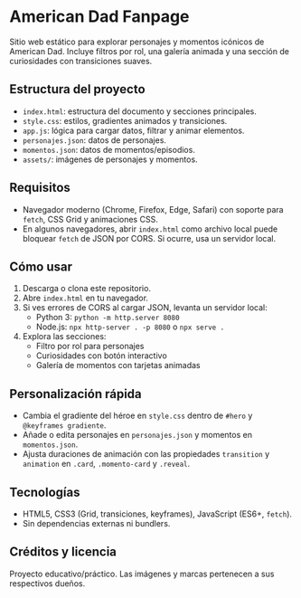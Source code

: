 # American Dad Fanpage

Sitio web estático para explorar personajes y momentos icónicos de American Dad. Incluye filtros por rol, una galería animada y una sección de curiosidades con transiciones suaves.

## Estructura del proyecto

- `index.html`: estructura del documento y secciones principales.
- `style.css`: estilos, gradientes animados y transiciones.
- `app.js`: lógica para cargar datos, filtrar y animar elementos.
- `personajes.json`: datos de personajes.
- `momentos.json`: datos de momentos/episodios.
- `assets/`: imágenes de personajes y momentos.

## Requisitos

- Navegador moderno (Chrome, Firefox, Edge, Safari) con soporte para `fetch`, CSS Grid y animaciones CSS.
- En algunos navegadores, abrir `index.html` como archivo local puede bloquear `fetch` de JSON por CORS. Si ocurre, usa un servidor local.

## Cómo usar

1. Descarga o clona este repositorio.
2. Abre `index.html` en tu navegador.
3. Si ves errores de CORS al cargar JSON, levanta un servidor local:
   - Python 3: `python -m http.server 8080`
   - Node.js: `npx http-server . -p 8080` o `npx serve .`
4. Explora las secciones:
   - Filtro por rol para personajes
   - Curiosidades con botón interactivo
   - Galería de momentos con tarjetas animadas

## Personalización rápida

- Cambia el gradiente del héroe en `style.css` dentro de `#hero` y `@keyframes gradiente`.
- Añade o edita personajes en `personajes.json` y momentos en `momentos.json`.
- Ajusta duraciones de animación con las propiedades `transition` y `animation` en `.card`, `.momento-card` y `.reveal`.

## Tecnologías

- HTML5, CSS3 (Grid, transiciones, keyframes), JavaScript (ES6+, `fetch`).
- Sin dependencias externas ni bundlers.

## Créditos y licencia

Proyecto educativo/práctico. Las imágenes y marcas pertenecen a sus respectivos dueños.
